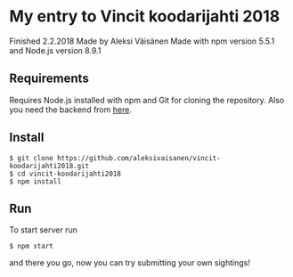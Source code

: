 # My entry to Vincit koodarijahti 2018
Finished 2.2.2018
Made by Aleksi Väisänen
Made with npm version 5.5.1 and Node.js version 8.9.1

## Requirements
Requires Node.js installed with npm and Git for cloning the repository.
Also you need the backend from [here](https://github.com/Vincit/summer-2018/). 

## Install

```
$ git clone https://github.com/aleksivaisanen/vincit-koodarijahti2018.git
$ cd vincit-koodarijahti2018
$ npm install
```

## Run

To start server run 

```
$ npm start
```

and there you go, now you can try submitting your own sightings!